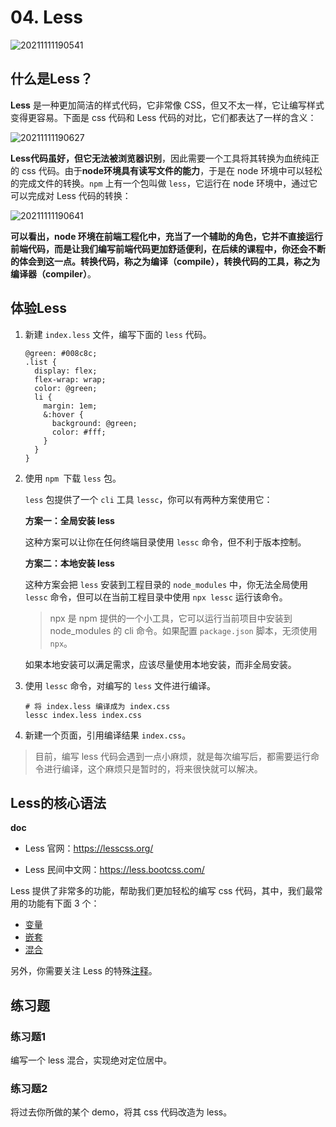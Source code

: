 # 04. Less



![20211111190541](https://cdn.jsdelivr.net/gh/123taojiale/dahuyou_picture@main/blogs/20211111190541.png)

## 什么是Less？

**Less** 是一种更加简洁的样式代码，它非常像 CSS，但又不太一样，它让编写样式变得更容易。下面是 css 代码和 Less 代码的对比，它们都表达了一样的含义：

![20211111190627](https://cdn.jsdelivr.net/gh/123taojiale/dahuyou_picture@main/blogs/20211111190627.png)

**Less代码虽好，但它无法被浏览器识别**，因此需要一个工具将其转换为血统纯正的 css 代码。由于**node环境具有读写文件的能力**，于是在 node 环境中可以轻松的完成文件的转换。`npm` 上有一个包叫做 `less`，它运行在 node 环境中，通过它可以完成对 Less 代码的转换：

![20211111190641](https://cdn.jsdelivr.net/gh/123taojiale/dahuyou_picture@main/blogs/20211111190641.png)

**可以看出，node 环境在前端工程化中，充当了一个辅助的角色，它并不直接运行前端代码，而是让我们编写前端代码更加舒适便利，在后续的课程中，你还会不断的体会到这一点。转换代码，称之为编译（compile），转换代码的工具，称之为编译器（compiler）**。

## 体验Less

1. 新建 `index.less` 文件，编写下面的 `less` 代码。

   ```less
   @green: #008c8c;
   .list {
     display: flex;
     flex-wrap: wrap;
     color: @green;
     li {
       margin: 1em;
       &:hover {
         background: @green;
         color: #fff;
       }
     }
   }
   ```

2. 使用 `npm `下载 `less` 包。

   `less` 包提供了一个 `cli` 工具 `lessc`，你可以有两种方案使用它：

   **方案一：全局安装 less**

   这种方案可以让你在任何终端目录使用 `lessc` 命令，但不利于版本控制。

   **方案二：本地安装 less**

   这种方案会把 `less` 安装到工程目录的 `node_modules` 中，你无法全局使用 `lessc` 命令，但可以在当前工程目录中使用 `npx lessc` 运行该命令。

   > npx 是 npm 提供的一个小工具，它可以运行当前项目中安装到 node_modules 的 cli 命令。如果配置 `package.json` 脚本，无须使用 `npx`。

   如果本地安装可以满足需求，应该尽量使用本地安装，而非全局安装。

3. 使用 `lessc` 命令，对编写的 `less` 文件进行编译。

   ```shell
   # 将 index.less 编译成为 index.css
   lessc index.less index.css
   ```

4. 新建一个页面，引用编译结果 `index.css`。

> 目前，编写 less 代码会遇到一点小麻烦，就是每次编写后，都需要运行命令进行编译，这个麻烦只是暂时的，将来很快就可以解决。
>

## Less的核心语法

**doc**

- Less 官网：https://lesscss.org/

- Less 民间中文网：https://less.bootcss.com/

Less 提供了非常多的功能，帮助我们更加轻松的编写 css 代码，其中，我们最常用的功能有下面 3 个：

- [变量](https://less.bootcss.com/#%E5%8F%98%E9%87%8F%EF%BC%88variables%EF%BC%89)
- [嵌套](https://less.bootcss.com/#%E5%B5%8C%E5%A5%97%EF%BC%88nesting%EF%BC%89)
- [混合](https://less.bootcss.com/#%E6%B7%B7%E5%90%88%EF%BC%88mixins%EF%BC%89)

另外，你需要关注 Less 的特殊[注释](https://less.bootcss.com/#%E6%B3%A8%E9%87%8A%EF%BC%88comments%EF%BC%89)。

## 练习题

### 练习题1

编写一个 less 混合，实现绝对定位居中。

### 练习题2

将过去你所做的某个 demo，将其 css 代码改造为 less。

